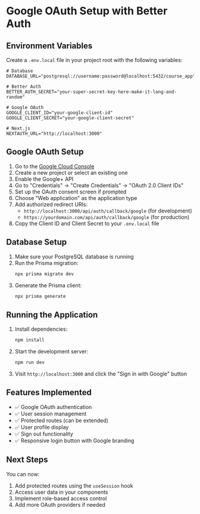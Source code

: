 # Google OAuth Setup with Better Auth

## Environment Variables

Create a `.env.local` file in your project root with the following variables:

```env
# Database
DATABASE_URL="postgresql://username:password@localhost:5432/course_app"

# Better Auth
BETTER_AUTH_SECRET="your-super-secret-key-here-make-it-long-and-random"

# Google OAuth
GOOGLE_CLIENT_ID="your-google-client-id"
GOOGLE_CLIENT_SECRET="your-google-client-secret"

# Next.js
NEXTAUTH_URL="http://localhost:3000"
```

## Google OAuth Setup

1. Go to the [Google Cloud Console](https://console.cloud.google.com/)
2. Create a new project or select an existing one
3. Enable the Google+ API
4. Go to "Credentials" → "Create Credentials" → "OAuth 2.0 Client IDs"
5. Set up the OAuth consent screen if prompted
6. Choose "Web application" as the application type
7. Add authorized redirect URIs:
   - `http://localhost:3000/api/auth/callback/google` (for development)
   - `https://yourdomain.com/api/auth/callback/google` (for production)
8. Copy the Client ID and Client Secret to your `.env.local` file

## Database Setup

1. Make sure your PostgreSQL database is running
2. Run the Prisma migration:
   ```bash
   npx prisma migrate dev
   ```
3. Generate the Prisma client:
   ```bash
   npx prisma generate
   ```

## Running the Application

1. Install dependencies:
   ```bash
   npm install
   ```

2. Start the development server:
   ```bash
   npm run dev
   ```

3. Visit `http://localhost:3000` and click the "Sign in with Google" button

## Features Implemented

- ✅ Google OAuth authentication
- ✅ User session management
- ✅ Protected routes (can be extended)
- ✅ User profile display
- ✅ Sign out functionality
- ✅ Responsive login button with Google branding

## Next Steps

You can now:
1. Add protected routes using the `useSession` hook
2. Access user data in your components
3. Implement role-based access control
4. Add more OAuth providers if needed 